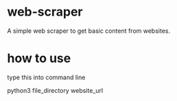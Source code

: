 # web-scraper

A simple web scraper to get basic content from websites.

# how to use
type this into command line

python3 file_directory website_url
